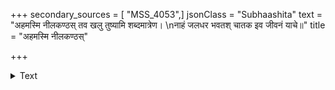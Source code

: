 +++
secondary_sources = [ "MSS_4053",]
jsonClass = "Subhaashita"
text = "अहमस्मि नीलकण्ठस् तव खलु तुष्यामि शब्दमात्रेण।  \nनाहं जलधर भवतश् चातक इव जीवनं याचे॥"
title = "अहमस्मि नीलकण्ठस्"

+++

<details><summary>Text</summary>

अहमस्मि नीलकण्ठस् तव खलु तुष्यामि शब्दमात्रेण।  
नाहं जलधर भवतश् चातक इव जीवनं याचे॥
</details>

